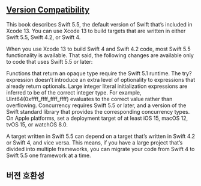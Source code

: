 ## [Version Compatibility](https://docs.swift.org/swift-book/GuidedTour/Compatibility.html)

This book describes Swift 5.5, the default version of Swift that’s included in Xcode 13. You can use Xcode 13 to build targets that are written in either Swift 5.5, Swift 4.2, or Swift 4.

When you use Xcode 13 to build Swift 4 and Swift 4.2 code, most Swift 5.5 functionality is available. That said, the following changes are available only to code that uses Swift 5.5 or later:

Functions that return an opaque type require the Swift 5.1 runtime.
The try? expression doesn’t introduce an extra level of optionality to expressions that already return optionals.
Large integer literal initialization expressions are inferred to be of the correct integer type. For example, UInt64(0xffff_ffff_ffff_ffff) evaluates to the correct value rather than overflowing.
Concurrency requires Swift 5.5 or later, and a version of the Swift standard library that provides the corresponding concurrency types. On Apple platforms, set a deployment target of at least iOS 15, macOS 12, tvOS 15, or watchOS 8.0.

A target written in Swift 5.5 can depend on a target that’s written in Swift 4.2 or Swift 4, and vice versa. This means, if you have a large project that’s divided into multiple frameworks, you can migrate your code from Swift 4 to Swift 5.5 one framework at a time.

## 버전 호환성

<!-- _\* 단어 : 뜻_ -->